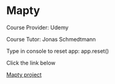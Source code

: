# Mapty

Course Provider: Udemy

Course Tutor: Jonas Schmedtmann

Type in console to reset app: app.reset()

Click the link below

[Mapty project](https://mapty-diego.netlify.app/)
